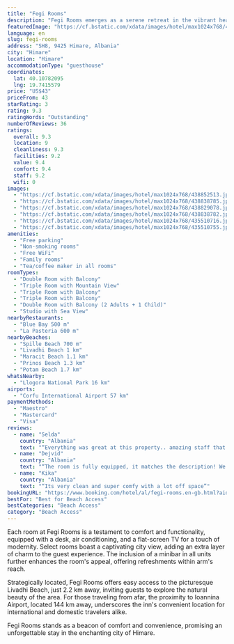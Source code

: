 ```yaml
---
title: "Fegi Rooms"
description: "Fegi Rooms emerges as a serene retreat in the vibrant heart of Himare, merely a stone's throw away from the pristine Spille Beach."
featuredImage: "https://cf.bstatic.com/xdata/images/hotel/max1024x768/438852513.jpg?k=9b84e62c362a7fa5d603f26e66108465d101f62a2cc301a22fe2bd48ef05d857&o=&hp=1"
language: en
slug: fegi-rooms
address: "SH8, 9425 Himare, Albania"
city: "Himare"
location: "Himare"
accommodationType: "guesthouse"
coordinates:
  lat: 40.10782095
  lng: 19.7415579
price: "US$43"
priceFrom: 43
starRating: 3
rating: 9.3
ratingWords: "Outstanding"
numberOfReviews: 36
ratings:
  overall: 9.3
  location: 9
  cleanliness: 9.3
  facilities: 9.2
  value: 9.4
  comfort: 9.4
  staff: 9.2
  wifi: 0
images:
  - "https://cf.bstatic.com/xdata/images/hotel/max1024x768/438852513.jpg?k=9b84e62c362a7fa5d603f26e66108465d101f62a2cc301a22fe2bd48ef05d857&o=&hp=1"
  - "https://cf.bstatic.com/xdata/images/hotel/max1024x768/438838785.jpg?k=4fdbad12203ecde0681de108b07e0bb9a6270e0ddd2ec20b7c93095b11aefb05&o=&hp=1"
  - "https://cf.bstatic.com/xdata/images/hotel/max1024x768/438829078.jpg?k=44d8ae23c570d4f49afa3321c3b75023c88118c525049fcb257b5d821a9d6eff&o=&hp=1"
  - "https://cf.bstatic.com/xdata/images/hotel/max1024x768/438838782.jpg?k=08972f2004d17625a823e68a1a8510db234c875d3f7550c282b8473b0c40c493&o=&hp=1"
  - "https://cf.bstatic.com/xdata/images/hotel/max1024x768/435510716.jpg?k=b601fd0c3b0e0316fe1d7209419db2d41bd91a834c18c18766d4996945bf775a&o=&hp=1"
  - "https://cf.bstatic.com/xdata/images/hotel/max1024x768/435510755.jpg?k=fdee9f983a39e70e8f3d91c5d20a29dbcc765f22d454dc1f9c58d57409d1e34e&o=&hp=1"
amenities:
  - "Free parking"
  - "Non-smoking rooms"
  - "Free WiFi"
  - "Family rooms"
  - "Tea/coffee maker in all rooms"
roomTypes:
  - "Double Room with Balcony"
  - "Triple Room with Mountain View"
  - "Triple Room with Balcony"
  - "Triple Room with Balcony"
  - "Double Room with Balcony (2 Adults + 1 Child)"
  - "Studio with Sea View"
nearbyRestaurants:
  - "Blue Bay 500 m"
  - "La Pasteria 600 m"
nearbyBeaches:
  - "Spille Beach 700 m"
  - "Livadhi Beach 1 km"
  - "Maracit Beach 1.1 km"
  - "Prinos Beach 1.3 km"
  - "Potam Beach 1.7 km"
whatsNearby:
  - "Llogora National Park 16 km"
airports:
  - "Corfu International Airport 57 km"
paymentMethods:
  - "Maestro"
  - "Mastercard"
  - "Visa"
reviews:
  - name: "Selda"
    country: "Albania"
    text: "“Everything was great at this property.. amazing staff that is friendly and makes customers feel welcome. The rooms were clean, very comfortable and high quality. I highly recommend this property for anyone visiting Himara.”"
  - name: "Dejvid"
    country: "Albania"
    text: "“The room is fully equipped, it matches the description! We were 3 friends on vacation in Himara. The host was very kind and communicative he was big help. Whats written on the description you have everything, extra free bar with drinks and...”"
  - name: "Kika"
    country: "Albania"
    text: "“Its very clean and super comfy with a lot off space”"
bookingURL: "https://www.booking.com/hotel/al/fegi-rooms.en-gb.html?aid=8035640"
bestFor: "Best for Beach Access"
bestCategories: "Beach Access"
category: "Beach Access"
---
```


Each room at Fegi Rooms is a testament to comfort and functionality, equipped with a desk, air conditioning, and a flat-screen TV for a touch of modernity. Select rooms boast a captivating city view, adding an extra layer of charm to the guest experience. The inclusion of a minibar in all units further enhances the room's appeal, offering refreshments within arm's reach.

Strategically located, Fegi Rooms offers easy access to the picturesque Livadhi Beach, just 2.2 km away, inviting guests to explore the natural beauty of the area. For those traveling from afar, the proximity to Ioannina Airport, located 144 km away, underscores the inn's convenient location for international and domestic travelers alike.

Fegi Rooms stands as a beacon of comfort and convenience, promising an unforgettable stay in the enchanting city of Himare.